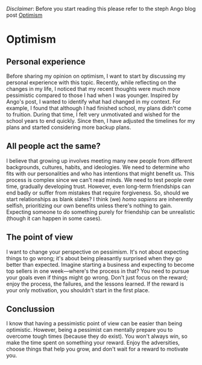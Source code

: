_Disclaimer_: Before you start reading this please refer to the steph Ango blog
post [Optimism](https://stephango.com/optimism)


# Optimism
## Personal experience
Before sharing my opinion on optimism, I want to start by discussing my personal experience with this topic. Recently, while reflecting on the changes in my life, I noticed that my recent thoughts were much more pessimistic compared to those I had when I was younger. Inspired by Ango's post, I wanted to identify what had changed in my context. For example, I found that although I had finished school, my plans didn't come to fruition. During that time, I felt very unmotivated and wished for the school years to end quickly. Since then, I have adjusted the timelines for my plans and started considering more backup plans.

## All people act the same?
I believe that growing up involves meeting many new people from different backgrounds, cultures, habits, and ideologies. We need to determine who fits with our personalities and who has intentions that might benefit us. This process is complex since we can't read minds. We need to test people over time, gradually developing trust. However, even long-term friendships can end badly or suffer from mistakes that require forgiveness. So, should we start relationships as blank slates? I think (we) _homo sapiens_ are inherently selfish, prioritizing our own benefits unless there's nothing to gain. Expecting someone to do something purely for friendship can be unrealistic (though it can happen in some cases).

## The point of view
I want to change your perspective on pessimism. It's not about expecting things to go wrong; it's about being pleasantly surprised when they go better than expected. Imagine starting a business and expecting to become top sellers in one week—where's the process in that? You need to pursue your goals even if things might go wrong. Don't just focus on the reward; enjoy the process, the failures, and the lessons learned. If the reward is your only motivation, you shouldn't start in the first place.

## Conclussion
I know that having a pessimistic point of view can be easier than being optimistic. However, being a pessimist can mentally prepare you to overcome tough times (because they do exist). You won't always win, so make the time spent on something your reward. Enjoy the adversities, choose things that help you grow, and don't wait for a reward to motivate you.
